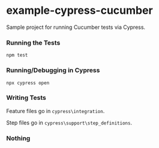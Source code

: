 # example-cypress-cucumber

Sample project for running Cucumber tests via Cypress.

### Running the Tests

```
npm test
```

### Running/Debugging in Cypress

```
npx cypress open
```

### Writing Tests

Feature files go in `cypress\integration`.

Step files go in `cypress\support\step_definitions`.

### Nothing
